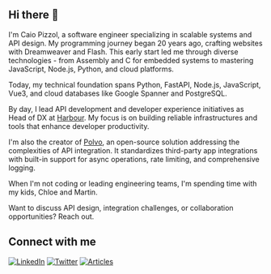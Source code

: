 ## Hi there 👋

<p>
  I'm Caio Pizzol, a software engineer specializing in scalable systems and API design. My programming journey began 20 years ago, crafting websites with Dreamweaver and Flash. This early start led me through diverse technologies - from Assembly and C for embedded systems to mastering JavaScript, Node.js, Python, and cloud platforms.
</p>

<p>
  Today, my technical foundation spans Python, FastAPI, Node.js, JavaScript, Vue3, and cloud databases like Google Spanner and PostgreSQL.
</p>

<p>
  By day, I lead API development and developer experience initiatives as Head of DX at <a href="https://harbourshare.com" target="_blank">Harbour</a>. My focus is on building reliable infrastructures and tools that enhance developer productivity.
</p>

<p>
  I'm also the creator of <a href="https://github.com/usepolvo" target="_blank">Polvo</a>, an open-source solution addressing the complexities of API integration. It standardizes third-party app integrations with built-in support for async operations, rate limiting, and comprehensive logging.
</p>

<p>
  When I'm not coding or leading engineering teams, I'm spending time with my kids, Chloe and Martin.
</p>

<p>
  Want to discuss API design, integration challenges, or collaboration opportunities? Reach out.
</p>

## Connect with me
[![LinkedIn](https://img.shields.io/badge/LinkedIn-0077B5?style=for-the-badge&logo=linkedin&logoColor=white)](https://www.linkedin.com/in/caiopizzol)
[![Twitter](https://img.shields.io/badge/Twitter-1DA1F2?style=for-the-badge&logo=twitter&logoColor=white)](https://x.com/caiopizzol)
[![Articles](https://img.shields.io/badge/Blog-FFA500?style=for-the-badge&logo=rss&logoColor=white)](https://www.caiopizzol.com/articles)
